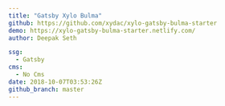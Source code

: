 ```yaml
---
title: "Gatsby Xylo Bulma"
github: https://github.com/xydac/xylo-gatsby-bulma-starter
demo: https://xylo-gatsby-bulma-starter.netlify.com/
author: Deepak Seth

ssg:
  - Gatsby
cms:
  - No Cms
date: 2018-10-07T03:53:26Z
github_branch: master
---
```

